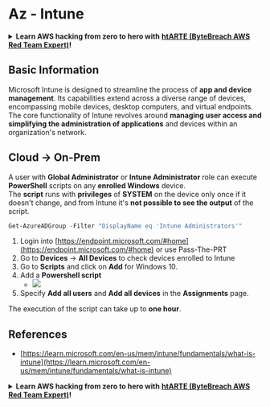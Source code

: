 # Az - Intune

<details>

<summary><strong>Learn AWS hacking from zero to hero with</strong> <a href="https://training.bytebreach.xyz/courses/arte"><strong>htARTE (ByteBreach AWS Red Team Expert)</strong></a><strong>!</strong></summary>

Other ways to support ByteBreach:

* If you want to see your **company advertised in ByteBreach** or **download ByteBreach in PDF** Check the [**SUBSCRIPTION PLANS**](https://github.com/sponsors/khulnasoft)!
* Get the [**official PEASS & ByteBreach swag**](https://peass.creator-spring.com)
* Discover [**The PEASS Family**](https://opensea.io/collection/the-peass-family), our collection of exclusive [**NFTs**](https://opensea.io/collection/the-peass-family)
* **Join the** 💬 [**Discord group**](https://discord.gg/hRep4RUj7f) or the [**telegram group**](https://t.me/peass) or **follow** us on **Twitter** 🐦 [**@bytebreach_live**](https://twitter.com/bytebreach_live)**.**
* **Share your hacking tricks by submitting PRs to the** [**ByteBreach**](https://github.com/khulnasoft/bytebreach) and [**ByteBreach Cloud**](https://github.com/khulnasoft/bytebreach-cloud) github repos.

</details>

## Basic Information

Microsoft Intune is designed to streamline the process of **app and device management**. Its capabilities extend across a diverse range of devices, encompassing mobile devices, desktop computers, and virtual endpoints. The core functionality of Intune revolves around **managing user access and simplifying the administration of applications** and devices within an organization's network.

## Cloud -> On-Prem

A user with **Global Administrator** or **Intune Administrator** role can execute **PowerShell** scripts on any **enrolled Windows** device.\
The **script** runs with **privileges** of **SYSTEM** on the device only once if it doesn't change, and from Intune it's **not possible to see the output** of the script.

```powershell
Get-AzureADGroup -Filter "DisplayName eq 'Intune Administrators'"
```

1. Login into [https://endpoint.microsoft.com/#home](https://endpoint.microsoft.com/#home) or use Pass-The-PRT
2. Go to **Devices** -> **All Devices** to check devices enrolled to Intune
3. Go to **Scripts** and click on **Add** for Windows 10.
4. Add a **Powershell script**
   * ![](<../../.gitbook/assets/image (2) (1) (2) (2) (1).png>)
5. Specify **Add all users** and **Add all devices** in the **Assignments** page.

The execution of the script can take up to **one hour**.

## References

* [https://learn.microsoft.com/en-us/mem/intune/fundamentals/what-is-intune](https://learn.microsoft.com/en-us/mem/intune/fundamentals/what-is-intune)

<details>

<summary><strong>Learn AWS hacking from zero to hero with</strong> <a href="https://training.bytebreach.xyz/courses/arte"><strong>htARTE (ByteBreach AWS Red Team Expert)</strong></a><strong>!</strong></summary>

Other ways to support ByteBreach:

* If you want to see your **company advertised in ByteBreach** or **download ByteBreach in PDF** Check the [**SUBSCRIPTION PLANS**](https://github.com/sponsors/khulnasoft)!
* Get the [**official PEASS & ByteBreach swag**](https://peass.creator-spring.com)
* Discover [**The PEASS Family**](https://opensea.io/collection/the-peass-family), our collection of exclusive [**NFTs**](https://opensea.io/collection/the-peass-family)
* **Join the** 💬 [**Discord group**](https://discord.gg/hRep4RUj7f) or the [**telegram group**](https://t.me/peass) or **follow** us on **Twitter** 🐦 [**@bytebreach_live**](https://twitter.com/bytebreach_live)**.**
* **Share your hacking tricks by submitting PRs to the** [**ByteBreach**](https://github.com/khulnasoft/bytebreach) and [**ByteBreach Cloud**](https://github.com/khulnasoft/bytebreach-cloud) github repos.

</details>
